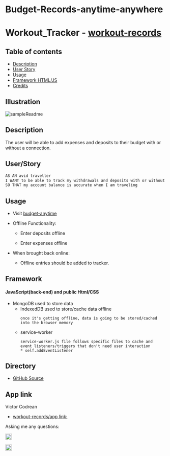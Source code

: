 # Budget-Records-anytime-anywhere
# Workout_Tracker - [workout-records](https://budget-anywhere-anytime.herokuapp.com/)

## Table of contents
- [Description](#Description)
- [User Story](#User/Story)
- [Usage](#Usage)
- [Framework HTML/JS](#Framework)
- [Credits](#Credits)

## Illustration

![sampleReadme](./public/pictures/app-illustration.gif)

## Description

The user will be able to add expenses and deposits to their budget with or without a connection. 
   
## User/Story  
```md
AS AN avid traveller
I WANT to be able to track my withdrawals and deposits with or without a data/internet connection
SO THAT my account balance is accurate when I am traveling
```

## Usage

* Visit [budget-anytime](https://budget-anywhere-anytime.herokuapp.com/)

* Offline Functionality:
    * Enter deposits offline

    * Enter expenses offline

* When brought back online:

  * Offline entries should be added to tracker.

## Framework

#### JavaScript(back-end) and public Html/CSS

  * MongoDB used to store data
    * IndexedDB used to store/cache data offline 
        ```
        once it's getting offline, data is going to be stored/cached into the browser memory

        ```
    * service-worker 
        ```
        service-worker.js file follows specific files to cache and event listeners/triggers that don't need user interaction
        * self.addEventListener

        ```

## Directory
* [GitHub Source](https://github.com/VictorCodrean/Budget-Records-anytime-anywhere)

## App link
Victor Codrean    
*  [workout-records/app link:](https://budget-anywhere-anytime.herokuapp.com/)


Asking me any questions:

<a href="mailto:codreanvictor@gmail.com" style="text-decoration:none"><img height="20" src = "https://img.shields.io/badge/Gmail-c14438?&style=for-the-badge&logo=gmail&logoColor=white&style=plastic"></a>

[<img height="20" src="https://img.shields.io/badge/-GitHub-black.svg?&style=for-the-badge&logo=github&logoColor=white&style=plastic"/>](https://github.com/VictorCodrean)


